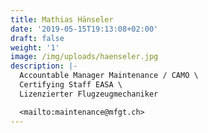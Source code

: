 ```yaml
---
title: Mathias Hänseler
date: '2019-05-15T19:13:08+02:00'
draft: false
weight: '1'
image: /img/uploads/haenseler.jpg
description: |-
  Accountable Manager Maintenance / CAMO \
  Certifying Staff EASA \
  Lizenzierter Flugzeugmechaniker

  <mailto:maintenance@mfgt.ch>
---
```


